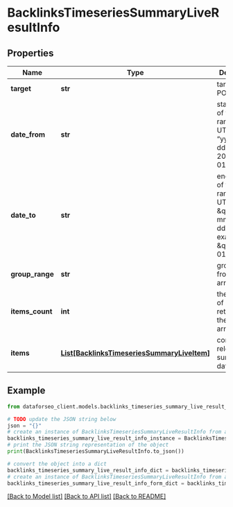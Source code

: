 # BacklinksTimeseriesSummaryLiveResultInfo


## Properties

Name | Type | Description | Notes
------------ | ------------- | ------------- | -------------
**target** | **str** | target from a POST array | [optional] 
**date_from** | **str** | starting date of the time range in the UTC format: “yyyy-mm-dd” example: 2019-01-01 | [optional] 
**date_to** | **str** | ending date of the time range in the UTC format: \&quot;yyyy-mm-dd\&quot; example: \&quot;2019-01-15\&quot; | [optional] 
**group_range** | **str** | group_range from a POST array | [optional] 
**items_count** | **int** | the number of results returned in the items array | [optional] 
**items** | [**List[BacklinksTimeseriesSummaryLiveItem]**](BacklinksTimeseriesSummaryLiveItem.md) | contains relevant summary data | [optional] 

## Example

```python
from dataforseo_client.models.backlinks_timeseries_summary_live_result_info import BacklinksTimeseriesSummaryLiveResultInfo

# TODO update the JSON string below
json = "{}"
# create an instance of BacklinksTimeseriesSummaryLiveResultInfo from a JSON string
backlinks_timeseries_summary_live_result_info_instance = BacklinksTimeseriesSummaryLiveResultInfo.from_json(json)
# print the JSON string representation of the object
print(BacklinksTimeseriesSummaryLiveResultInfo.to_json())

# convert the object into a dict
backlinks_timeseries_summary_live_result_info_dict = backlinks_timeseries_summary_live_result_info_instance.to_dict()
# create an instance of BacklinksTimeseriesSummaryLiveResultInfo from a dict
backlinks_timeseries_summary_live_result_info_form_dict = backlinks_timeseries_summary_live_result_info.from_dict(backlinks_timeseries_summary_live_result_info_dict)
```
[[Back to Model list]](../README.md#documentation-for-models) [[Back to API list]](../README.md#documentation-for-api-endpoints) [[Back to README]](../README.md)


